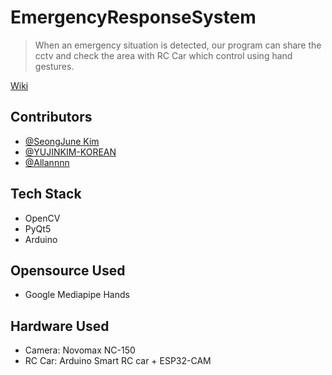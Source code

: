 # EmergencyResponseSystem
> When an emergency situation is detected, our program can share the cctv and check the area with RC Car which control using hand gestures.

[Wiki](https://github.com/cheeseBG/EmergencyResponseSystem/wiki)


Contributors
------------
* [@SeongJune Kim](https://github.com/iamsjune)
* [@YUJINKIM-KOREAN](https://github.com/YUJINKIM-KOREAN)
* [@Allannnn](https://github.com/Allannnn)


Tech Stack
----------
* OpenCV
* PyQt5
* Arduino


Opensource Used
---------------
* Google Mediapipe Hands


Hardware Used
-------------
* Camera: Novomax NC-150
* RC Car: Arduino Smart RC car + ESP32-CAM
